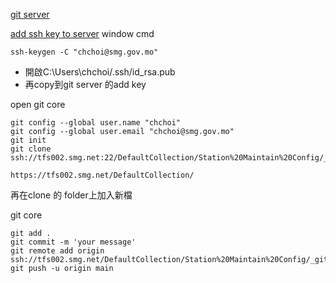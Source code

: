 


[git server](https://tfs002.smg.net/DefaultCollection/)

[add ssh key to server](https://learn.microsoft.com/en-us/azure/devops/repos/git/use-ssh-keys-to-authenticate?view=azure-devops)
window cmd

```
ssh-keygen -C "chchoi@smg.gov.mo"

```

- 開啟C:\Users\chchoi/.ssh/id_rsa.pub
- 再copy到git server 的add key
  


open git core

```
git config --global user.name "chchoi"
git config --global user.email "chchoi@smg.gov.mo"
git init
git clone ssh://tfs002.smg.net:22/DefaultCollection/Station%20Maintain%20Config/_git/Station%20Maintain%20Config

```



```
https://tfs002.smg.net/DefaultCollection/
```

再在clone 的 folder上加入新檔

git core

```
git add .
git commit -m 'your message'
git remote add origin ssh://tfs002.smg.net/DefaultCollection/Station%20Maintain%20Config/_git/Station%20Maintain%20Config
git push -u origin main
```